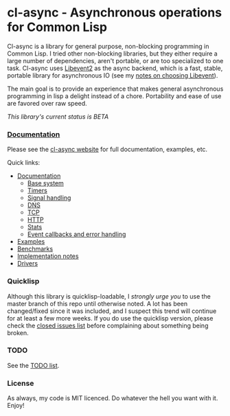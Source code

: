 cl-async - Asynchronous operations for Common Lisp
==================================================
Cl-async is a library for general purpose, non-blocking programming in
Common Lisp. I tried other non-blocking libraries, but they either require a
large number of dependencies, aren't portable, or are too specialized to one task.
Cl-async uses [Libevent2](http://libevent.org/) as the async backend, which is
a fast, stable, portable library for asynchronous IO (see my [notes on choosing Libevent](http://orthecreedence.github.com/cl-async/implementation-notes#libevent)).

The main goal is to provide an experience that makes general asynchronous 
programming in lisp a delight instead of a chore. Portability and ease of use
are favored over raw speed.

*This library's current status is BETA*

### [Documentation](http://orthecreedence.github.com/cl-async/documentation)
Please see the [cl-async website](http://orthecreedence.github.com/cl-async) for
full documentation, examples, etc.

Quick links:

- [Documentation](http://orthecreedence.github.com/cl-async/documentation)
  - [Base system](http://orthecreedence.github.com/cl-async/base)<br/>
  - [Timers](http://orthecreedence.github.com/cl-async/timers)<br/>
  - [Signal handling](http://orthecreedence.github.com/cl-async/signal-handling)<br/>
  - [DNS](http://orthecreedence.github.com/cl-async/dns)<br/>
  - [TCP](http://orthecreedence.github.com/cl-async/tcp)<br/>
  - [HTTP](http://orthecreedence.github.com/cl-async/http)<br/>
  - [Stats](http://orthecreedence.github.com/cl-async/stats)<br/>
  - [Event callbacks and error handling](http://orthecreedence.github.com/cl-async/event-handling)
- [Examples](http://orthecreedence.github.com/cl-async/examples)
- [Benchmarks](http://orthecreedence.github.com/cl-async/benchmarks)
- [Implementation notes](http://orthecreedence.github.com/cl-async/implementation-notes)
- [Drivers](http://orthecreedence.github.com/cl-async/drivers)

### Quicklisp
Although this library is quicklisp-loadable, I _strongly urge you_ to use the
master branch of this repo until otherwise noted. A lot has been changed/fixed
since it was included, and I suspect this trend will continue for at least a few
more weeks. If you do use the quicklisp version, please check the
[closed issues list](https://github.com/orthecreedence/cl-async/issues?state=closed)
before complaining about something being broken.

### TODO
See the [TODO list](https://github.com/orthecreedence/cl-async/issues).

### License
As always, my code is MIT licenced. Do whatever the hell you want with it. Enjoy!



